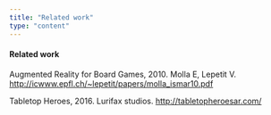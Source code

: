 ```yaml
---
title: "Related work"
type: "content"
---
```


#### Related work

Augmented Reality for Board Games, 2010. Molla E, Lepetit V.
<http://icwww.epfl.ch/~lepetit/papers/molla_ismar10.pdf>

Tabletop Heroes, 2016. Lurifax studios.
<http://tabletopheroesar.com/>

